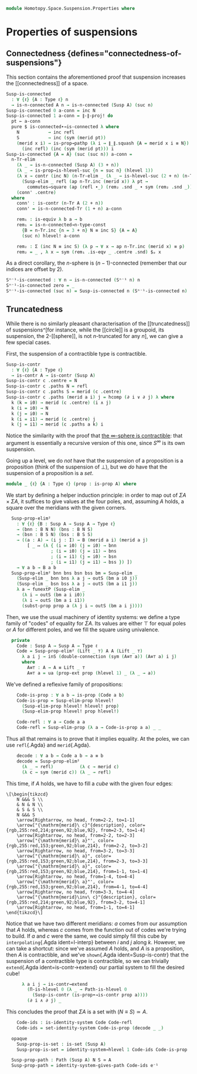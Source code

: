 <!--
```agda
open import 1Lab.Path.Cartesian
open import 1Lab.Prelude

open import Data.Set.Truncation

open import Homotopy.Connectedness.Automation
open import Homotopy.Space.Suspension
open import Homotopy.Connectedness
open import Homotopy.Space.Sphere
open import Homotopy.Truncation
open import Homotopy.Base
```
-->

```agda
module Homotopy.Space.Suspension.Properties where
```

# Properties of suspensions

## Connectedness {defines="connectedness-of-suspensions"}

This section contains the aforementioned proof that suspension increases
the [[connectedness]] of a space.

```agda
Susp-is-connected
  : ∀ {ℓ} {A : Type ℓ} n
  → is-n-connected A n → is-n-connected (Susp A) (suc n)
Susp-is-connected 0 a-conn = inc N
Susp-is-connected 1 a-conn = ∥-∥-proj! do
  pt ← a-conn
  pure $ is-connected∙→is-connected λ where
    N           → inc refl
    S           → inc (sym (merid pt))
    (merid x i) → is-prop→pathp (λ i → ∥_∥.squash {A = merid x i ≡ N})
      (inc refl) (inc (sym (merid pt))) i
Susp-is-connected {A = A} (suc (suc n)) a-conn =
  n-Tr-elim
    (λ _ → is-n-connected (Susp A) (3 + n))
    (λ _ → is-prop→is-hlevel-suc {n = suc n} (hlevel 1))
    (λ x → contr (inc N) (n-Tr-elim _ (λ _ → is-hlevel-suc (2 + n) (n-Tr-is-hlevel (2 + n) _ _))
      (Susp-elim _ refl (ap n-Tr.inc (merid x)) λ pt →
        commutes→square (ap (refl ∙_) (rem₂ .snd _ ∙ sym (rem₂ .snd _))))))
    (conn' .centre)
  where
    conn' : is-contr (n-Tr A (2 + n))
    conn' = is-n-connected-Tr (1 + n) a-conn

    rem₁ : is-equiv λ b a → b
    rem₁ = is-n-connected→n-type-const
      {B = n-Tr.inc {n = 3 + n} N ≡ inc S} {A = A}
      (suc n) hlevel! a-conn

    rem₂ : Σ (inc N ≡ inc S) (λ p → ∀ x → ap n-Tr.inc (merid x) ≡ p)
    rem₂ = _ , λ x → sym (rem₁ .is-eqv _ .centre .snd) $ₚ x
```

As a direct corollary, the $n$-sphere is $(n-1)$-connected (remember that our
indices are offset by 2).

```agda
Sⁿ⁻¹-is-connected : ∀ n → is-n-connected (Sⁿ⁻¹ n) n
Sⁿ⁻¹-is-connected zero = _
Sⁿ⁻¹-is-connected (suc n) = Susp-is-connected n (Sⁿ⁻¹-is-connected n)
```

<!--
```agda
instance
  Connected-Susp : ∀ {ℓ} {A : Type ℓ} {n} → ⦃ Connected A n ⦄ → Connected (Susp A) (suc n)
  Connected-Susp {n = n} ⦃ conn-instance c ⦄ = conn-instance (Susp-is-connected n c)
```
-->

## Truncatedness

While there is no similarly pleasant characterisation of the [[truncatedness]]
of suspensions^[for instance, while the [[circle]] is a groupoid, its suspension,
the 2-[[sphere]], is not $n$-truncated for any $n$], we can give a few special cases.

First, the suspension of a contractible type is contractible.

```agda
Susp-is-contr
  : ∀ {ℓ} {A : Type ℓ}
  → is-contr A → is-contr (Susp A)
Susp-is-contr c .centre = N
Susp-is-contr c .paths N = refl
Susp-is-contr c .paths S = merid (c .centre)
Susp-is-contr c .paths (merid a i) j = hcomp (∂ i ∨ ∂ j) λ where
  k (k = i0) → merid (c .centre) (i ∧ j)
  k (i = i0) → N
  k (j = i0) → N
  k (i = i1) → merid (c .centre) j
  k (j = i1) → merid (c .paths a k) i
```

Notice the similarity with the proof that [the $\infty$-sphere is contractible]:
that argument is essentially a recursive version of this one, since $S^\infty$ is
its own suspension.

[the $\infty$-sphere is contractible]: Homotopy.Space.Sinfty.html#the-cubical-approach

Going up a level, we do *not* have that the suspension of a proposition is a proposition
(think of the suspension of $\bot$), but we *do* have that the suspension of a
proposition is a *set*.

```agda
module _ {ℓ} {A : Type ℓ} (prop : is-prop A) where
```

We start by defining a helper induction principle: in order to map out of
$\Sigma A \times \Sigma A$, it suffices to give values at the four poles, and,
assuming $A$ holds, a square over the meridians with the given corners.

```agda
  Susp-prop-elim²
    : ∀ {ℓ} {B : Susp A → Susp A → Type ℓ}
    → (bnn : B N N) (bns : B N S)
    → (bsn : B S N) (bss : B S S)
    → ((a : A) → (i j : I) → B (merid a i) (merid a j)
        [ _ ↦ (λ { (i = i0) (j = i0) → bnn
                 ; (i = i0) (j = i1) → bns
                 ; (i = i1) (j = i0) → bsn
                 ; (i = i1) (j = i1) → bss }) ])
    → ∀ a b → B a b
  Susp-prop-elim² bnn bns bsn bss bm = Susp-elim _
    (Susp-elim _ bnn bns λ a j → outS (bm a i0 j))
    (Susp-elim _ bsn bss λ a j → outS (bm a i1 j))
    λ a → funextP (Susp-elim _
      (λ i → outS (bm a i i0))
      (λ i → outS (bm a i i1))
      (subst-prop prop a (λ j i → outS (bm a i j))))
```

Then, we use the usual machinery of identity systems: we define a type family
of "codes" of equality for $\Sigma A$. Its values are either $\top$ for equal poles
or $A$ for different poles, and we fill the square using univalence.

```agda
  private
    Code : Susp A → Susp A → Type ℓ
    Code = Susp-prop-elim² (Lift _ ⊤) A A (Lift _ ⊤)
      λ a i j → inS (double-connection (sym (A≡⊤ a)) (A≡⊤ a) i j)
      where
        A≡⊤ : A → A ≡ Lift _ ⊤
        A≡⊤ a = ua (prop-ext prop (hlevel 1) _ (λ _ → a))
```

We've defined a reflexive family of propositions:

```agda
    Code-is-prop : ∀ a b → is-prop (Code a b)
    Code-is-prop = Susp-elim-prop hlevel!
      (Susp-elim-prop hlevel! hlevel! prop)
      (Susp-elim-prop hlevel! prop hlevel!)

    Code-refl : ∀ a → Code a a
    Code-refl = Susp-elim-prop (λ a → Code-is-prop a a) _ _
```

Thus all that remains is to prove that it implies equality. At the poles, we can
use `refl`{.Agda} and `merid`{.Agda}.

<!--
```agda
    _ = I-interp
```
-->

```agda
    decode : ∀ a b → Code a b → a ≡ b
    decode = Susp-prop-elim²
      (λ _ → refl)          (λ c → merid c)
      (λ c → sym (merid c)) (λ _ → refl)
```

This time, if $A$ holds, we have to fill a *cube* with the given four edges:

~~~{.quiver}
\[\begin{tikzcd}
	N &&& S \\
	& N & N \\
	& S & S \\
	N &&& S
	\arrow[Rightarrow, no head, from=2-2, to=1-1]
	\arrow["{\mathrm{merid}\ c}"{description}, color={rgb,255:red,214;green,92;blue,92}, from=2-3, to=1-4]
	\arrow[Rightarrow, no head, from=2-2, to=2-3]
	\arrow["{\mathrm{merid}\ a}"', color={rgb,255:red,153;green,92;blue,214}, from=2-2, to=3-2]
	\arrow[Rightarrow, no head, from=3-2, to=3-3]
	\arrow["{\mathrm{merid}\ a}", color={rgb,255:red,153;green,92;blue,214}, from=2-3, to=3-3]
	\arrow["{\mathrm{merid}\ a}", color={rgb,255:red,153;green,92;blue,214}, from=1-1, to=1-4]
	\arrow[Rightarrow, no head, from=1-4, to=4-4]
	\arrow["{\mathrm{merid}\ a}"', color={rgb,255:red,153;green,92;blue,214}, from=4-1, to=4-4]
	\arrow[Rightarrow, no head, from=3-3, to=4-4]
	\arrow["{\mathrm{merid}\inv\ c}"{description}, color={rgb,255:red,214;green,92;blue,92}, from=3-2, to=4-1]
	\arrow[Rightarrow, no head, from=1-1, to=4-1]
\end{tikzcd}\]
~~~

Notice that we have two different meridians: $a$ comes from our assumption that $A$
holds, whereas $c$ comes from the function out of codes we're trying to build.
If $a$ and $c$ were the same, we could simply fill this cube by
`interpolating`{.Agda ident=I-interp} between $i$ and $j$ along $k$. However, we can
take a shortcut: since we've assumed $A$ holds, and $A$ is a proposition, then $A$
is contractible, and we've `shown`{.Agda ident=Susp-is-contr} that the suspension
of a contractible type is contractible, so we can trivially
`extend`{.Agda ident=is-contr→extend} our partial system to fill the desired cube!

```agda
      λ a i j → is-contr→extend
        (Π-is-hlevel 0 (λ _ → Path-is-hlevel 0
          (Susp-is-contr (is-prop∙→is-contr prop a))))
        (∂ i ∧ ∂ j) _
```

This concludes the proof that $\Sigma A$ is a set with $(N \equiv S) \simeq A$.

```agda
    Code-ids : is-identity-system Code Code-refl
    Code-ids = set-identity-system Code-is-prop (decode _ _)

  opaque
    Susp-prop-is-set : is-set (Susp A)
    Susp-prop-is-set = identity-system→hlevel 1 Code-ids Code-is-prop

  Susp-prop-path : Path (Susp A) N S ≃ A
  Susp-prop-path = identity-system-gives-path Code-ids e⁻¹
```
